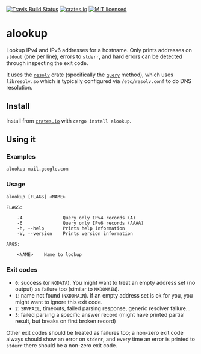 [![Travis Build Status](https://travis-ci.org/stbuehler/rust-alookup.svg?branch=master)](https://travis-ci.org/stbuehler/rust-alookup)
[![crates.io](https://img.shields.io/crates/v/alookup.svg)](https://crates.io/crates/alookup)
[![MIT licensed](https://img.shields.io/badge/license-MIT-blue.svg)](./LICENSE)

# alookup

Lookup IPv4 and IPv6 addresses for a hostname. Only prints addresses on
`stdout` (one per line), errors to `stderr`, and hard errors can be
detected through inspecting the exit code.

It uses the [`resolv`] crate (specifically the [`query`] method), which
uses `libresolv.so` which is typically configured via `/etc/resolv.conf`
to do DNS resolution.

[`resolv`]: https://crates.io/crates/resolv
[`query`]: https://mikedilger.github.io/resolv-rs/resolv/struct.Resolver.html#method.query

## Install

Install from [`crates.io`](https://crates.io/crates/alookup) with
`cargo install alookup`.

## Using it

### Examples

	alookup mail.google.com


### Usage

	alookup [FLAGS] <NAME>

	FLAGS:

	    -4               Query only IPv4 records (A)
	    -6               Query only IPv6 records (AAAA)
	    -h, --help       Prints help information
	    -V, --version    Prints version information

	ARGS:

	    <NAME>    Name to lookup

### Exit codes

- `0`: success (or `NODATA`).  You might want to treat an empty address
  set (no output) as failure too (similar to `NXDOMAIN`).
- `1`: name not found (`NXDOMAIN`).  If an empty address set is ok for
  you, you might want to ignore this exit code.
- `2`: `SRVFAIL`, timeouts, failed parsing response, generic resolver failure...
- `3`: failed parsing a specific answer record (might have printed
  partial result, but breaks on first broken record)

Other exit codes should be treated as failures too; a non-zero exit code
always should show an error on `stderr`, and every time an error is
printed to `stderr` there should be a non-zero exit code.

